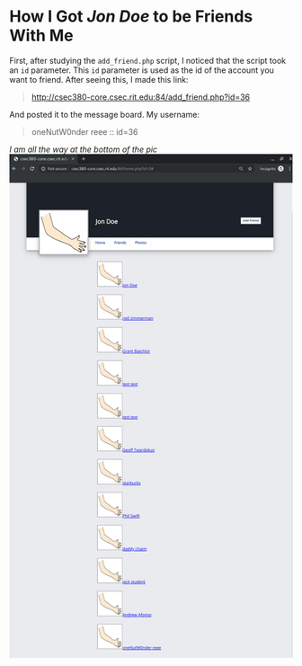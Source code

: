 [proof]: ./proof.png
# How I Got _Jon Doe_ to be Friends With Me

First, after studying the `add_friend.php` script, I noticed that the script took an `id` parameter. This `id` parameter is used as the id of the account you want to friend. After seeing this, I made this link:

> http://csec380-core.csec.rit.edu:84/add_friend.php?id=36

And posted it to the message board. My username:

> oneNutW0nder reee :: id=36

_I am all the way at the bottom of the pic_
![alt text][proof]
